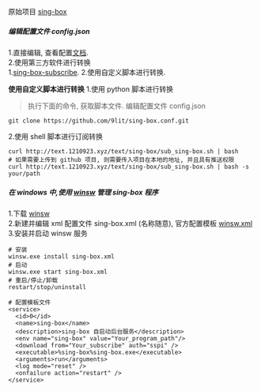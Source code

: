 原始项目 [sing-box](https://sing-box.sagernet.org/zh/)

##### 编辑配置文件 config.json

1.直接编辑, 查看配置[文档](https://sing-box.sagernet.org).  
2.使用第三方软件进行转换  
  1.[sing-box-subscribe](https://github.com/Toperlock/sing-box-subscribe).
  2.使用自定义脚本进行转换.

**使用自定义脚本进行转换** 
1.使用 python 脚本进行转换  
> 执行下面的命令, 获取脚本文件. 编辑配置文件 config.json
``` shell
git clone https://github.com/9lit/sing-box.conf.git
```

2.使用 shell 脚本进行订阅转换  
``` shell
curl http://text.1210923.xyz/text/sing-box/sub_sing-box.sh | bash
# 如果需要上传到 github 项目, 则需要传入项目在本地的地址, 并且具有推送权限
curl http://text.1210923.xyz/text/sing-box/sub_sing-box.sh | bash -s your/path
```

##### 在 windows 中,使用 [winsw](https://github.com/winsw/winsw) 管理 sing-box 程序

1.下载 [winsw](https://github.com/winsw/winsw/releases)  
2.新建并编辑 xml 配置文件 sing-box.xml (名称随意), 官方配置模板 [winsw.xml](https://github.com/winsw/winsw#sample-configuration-file)  
3.安装并启动 winsw 服务  
``` shell
# 安装
winsw.exe install sing-box.xml
# 启动
winsw.exe start sing-box.xml
# 重启/停止/卸载
restart/stop/uninstall
```
```
# 配置模板文件
<service>
  <id>0</id>
  <name>sing-box</name>
  <description>sing-box 自启动后台服务</description>
  <env name="sing-box" value="Your_program_path"/>
  <download from="Your_subscribe" auth="sspi" />
  <executable>%sing-box%sing-box.exe</executable>
  <arguments>run</arguments>
  <log mode="reset" />
  <onfailure action="restart" />
</service>
```
